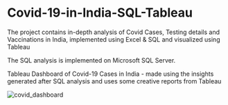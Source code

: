 # Covid-19-in-India-SQL-Tableau
The project contains in-depth analysis of Covid Cases, Testing details and Vaccinations in India, implemented using Excel &amp; SQL and visualized using Tableau

The SQL analysis is implemented on Microsoft SQL Server.

Tableau Dashboard of Covid-19 Cases in India - made using the insights generated after SQL analysis and uses some creative reports from Tableau

![covid_dashboard](https://user-images.githubusercontent.com/45537352/123682759-090dd800-d869-11eb-863e-705ba01320d8.jpg)
